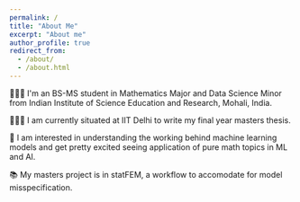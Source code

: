 ```yaml
---
permalink: /
title: "About Me"
excerpt: "About me"
author_profile: true
redirect_from: 
  - /about/
  - /about.html
---
```


👨🏻‍💻 I'm an BS-MS student in Mathematics Major and Data Science Minor from Indian Institute of Science Education and Research, Mohali, India.

👨🏻‍🔬 I am currently situated at IIT Delhi to write my final year masters thesis.

🔬 I am interested in understanding the working behind machine learning models and get pretty excited seeing application of pure math topics in ML and AI.

📚 My masters project is in statFEM, a workflow to accomodate for model misspecification.








